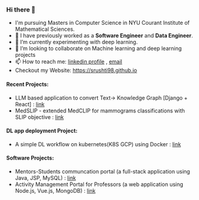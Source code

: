 ### Hi there 👋

- I'm pursuing Masters in Computer Science in NYU Courant Institute of Mathematical Sciences.
- 🔭 I have previously worked as a **Software Engineer** and **Data Engineer**.
- 🌱 I’m currently experimenting with deep learning.
- 👯 I’m looking to collaborate on Machine learning and deep learning projects
- 📫 How to reach me: [linkedin profile](https://www.linkedin.com/in/srushti-pawar-783b91166) , [email](sxp8182@nyu.edu)
-  Checkout my Website: https://srushti98.github.io

#### Recent Projects:
* LLM based application to convert Text-> Knowledge Graph [Django + React] : [link](https://github.com/adithyaiyer1999/text2knowledgeGraph)  
* MedSLIP - extended MedCLIP for mammograms classifications with SLIP objective : [link](https://github.com/srushti98/Med-SLIP-a-combination-of-MedCLIP-and-SLIP)

#### DL app deployment Project:
* A simple DL workflow on kubernetes(K8S GCP) using Docker :  [link](https://github.com/srushti98/ml-kubernetes-mnist)

#### Software Projects:
* Mentors-Students communcation portal (a full-stack application using Java, JSP, MySQL) : [link](https://github.com/srushti98/Mentors-Student-Bridge-Portal)
* Activity Management Portal for Professors (a web application using Node.js, Vue.js, MongoDB) : [link](https://github.com/srushti98/Teachers-Activity-Management-System-Nodejs)


